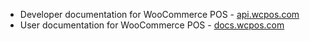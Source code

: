 * Developer documentation for WooCommerce POS - [api.wcpos.com](http://api.wcpos.com)
* User documentation for WooCommerce POS - [docs.wcpos.com](http://docs.wcpos.com)
